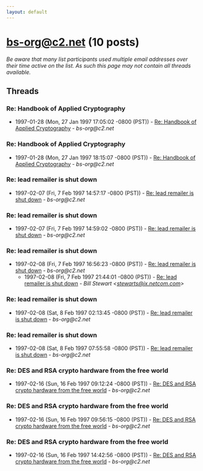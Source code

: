 ```yaml
---
layout: default
---
```


# bs-org@c2.net (10 posts)

_Be aware that many list participants used multiple email addresses over their time active on the list. As such this page may not contain all threads available._

## Threads

### Re: Handbook of Applied Cryptography
+ 1997-01-28 (Mon, 27 Jan 1997 17:05:02 -0800 (PST)) - [Re: Handbook of Applied Cryptography](/archive/1997/01/0fd50de353b0dba5824b4a066fe164712569f61dfb90a250a7e103215df60038) - _bs-org@c2.net_

### Re: Handbook of Applied Cryptography
+ 1997-01-28 (Mon, 27 Jan 1997 18:15:07 -0800 (PST)) - [Re: Handbook of Applied Cryptography](/archive/1997/01/0e3cb9dfe87a3480103b72bdcea907926723856952ff6058d967802e72d0d759) - _bs-org@c2.net_

### Re: lead remailer is shut down
+ 1997-02-07 (Fri, 7 Feb 1997 14:57:17 -0800 (PST)) - [Re: lead remailer is shut down](/archive/1997/02/15d1c2256ae9bc630650b50501f4e8c5470b3005c893a9f10b9ffd664770d2db) - _bs-org@c2.net_

### Re: lead remailer is shut down
+ 1997-02-07 (Fri, 7 Feb 1997 14:59:02 -0800 (PST)) - [Re: lead remailer is shut down](/archive/1997/02/d423386cb7289f0cc74ed51a043544c98406b6cadae1f8ef41c067a3995a0152) - _bs-org@c2.net_

### Re: lead remailer is shut down
+ 1997-02-08 (Fri, 7 Feb 1997 16:56:23 -0800 (PST)) - [Re: lead remailer is shut down](/archive/1997/02/338c6ad777821af7e92a1b867173decd59623c3ba9e3c9d218dd57a20aed9385) - _bs-org@c2.net_
  + 1997-02-08 (Fri, 7 Feb 1997 21:44:01 -0800 (PST)) - [Re: lead remailer is shut down](/archive/1997/02/9d607f046a880ecbb8e4a2f83c566895e5f46163db6d381fa038636f13dc1bf9) - _Bill Stewart \<stewarts@ix.netcom.com\>_

### Re: lead remailer is shut down
+ 1997-02-08 (Sat, 8 Feb 1997 02:13:45 -0800 (PST)) - [Re: lead remailer is shut down](/archive/1997/02/c166686272a10a625c621167535c87d3d4d2c5f6913d102795f5bd78b8782041) - _bs-org@c2.net_

### Re: lead remailer is shut down
+ 1997-02-08 (Sat, 8 Feb 1997 07:55:58 -0800 (PST)) - [Re: lead remailer is shut down](/archive/1997/02/37e17639fcfc89d3eca8dc32e24ad5b476c29f5bd828a5388dac47c11956170f) - _bs-org@c2.net_

### Re: DES and RSA crypto hardware from the free world
+ 1997-02-16 (Sun, 16 Feb 1997 09:12:24 -0800 (PST)) - [Re: DES and RSA crypto hardware from the free world](/archive/1997/02/1060f87a224bba11c8366b708a932289a0c5fe06c60d17a79d3f6e8ba67cf9a7) - _bs-org@c2.net_

### Re: DES and RSA crypto hardware from the free world
+ 1997-02-16 (Sun, 16 Feb 1997 09:56:15 -0800 (PST)) - [Re: DES and RSA crypto hardware from the free world](/archive/1997/02/8a34ed893efabad874c170232490e012d30f249ea973b39552d1aa4d0bdf3826) - _bs-org@c2.net_

### Re: DES and RSA crypto hardware from the free world
+ 1997-02-16 (Sun, 16 Feb 1997 14:42:56 -0800 (PST)) - [Re: DES and RSA crypto hardware from the free world](/archive/1997/02/6d86b257625d4ee299e7bee2e79f18914502fcdd77dfbe8953aa29ce6d21e57f) - _bs-org@c2.net_

